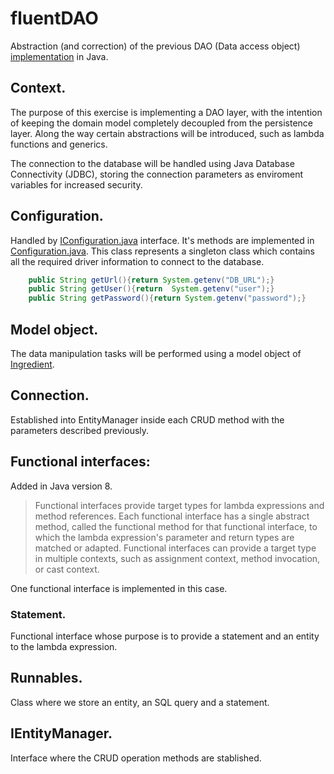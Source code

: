 # fluentDAO
Abstraction (and correction) of the previous DAO (Data access object) [implementation](https://github.com/Carji/AccessDataExam) in Java.

## Context.

The purpose of this exercise is implementing a DAO layer, with the intention of keeping the domain model completely decoupled from the persistence layer. Along the way certain abstractions will be introduced, such as lambda functions and generics.

The connection to the database will be handled using Java Database Connectivity (JDBC), storing the connection parameters as enviroment variables for increased security.

## **Configuration**.

Handled by [IConfiguration.java](https://github.com/Carji/fluentDAO/blob/main/src/Config/IConfiguration.java) interface. It's methods are implemented in [Configuration.java](https://github.com/Carji/fluentDAO/blob/main/src/Config/Configuration.java). This class represents a singleton class which contains all the required driver information to connect to the database.

```java
    public String getUrl(){return System.getenv("DB_URL");}
    public String getUser(){return  System.getenv("user");}
    public String getPassword(){return System.getenv("password");} 
```

## **Model object**.

The data manipulation tasks will be performed using a model object of [Ingredient](https://github.com/Carji/fluentDAO/blob/main/src/Domain/Ingredient.java).

## **Connection**.

Established into EntityManager inside each CRUD method with the parameters described previously.

## **Functional interfaces**:

Added in Java version 8. 

>Functional interfaces provide target types for lambda expressions and method references. Each functional interface has a single abstract method, called the functional method for that functional interface, to which the lambda expression's parameter and return types are matched or adapted. Functional interfaces can provide a target type in multiple contexts, such as assignment context, method invocation, or cast context.

One functional interface is implemented in this case.

### Statement.

Functional interface whose purpose is to provide a statement and an entity to the lambda expression.

## Runnables.

Class where we store an entity, an SQL query and a statement.

## IEntityManager.

Interface where the CRUD operation methods are stablished.
